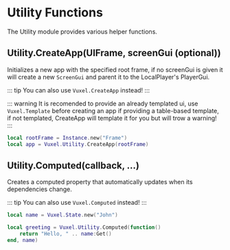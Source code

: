 # Utility Functions

The Utility module provides various helper functions.

## Utility.CreateApp(UIFrame, screenGui (optional))

Initializes a new app with the specified root frame, if no screenGui is given it will create a new `ScreenGui` and parent it to the LocalPlayer's PlayerGui.

::: tip
You can also use `Vuxel.CreateApp` instead!
:::

::: warning
It is recomended to provide an already templated ui, use `Vuxel.Template` before creating an app if providing a table-based template, if not templated, CreateApp will template it for you but will trow a warning!
:::

```lua
local rootFrame = Instance.new("Frame")
local app = Vuxel.Utility.CreateApp(rootFrame)
```

## Utility.Computed(callback, ...)

Creates a computed property that automatically updates when its dependencies change.

::: tip
You can also use `Vuxel.Computed` instead!
:::

```lua
local name = Vuxel.State.new("John")

local greeting = Vuxel.Utility.Computed(function()
    return "Hello, " .. name:Get()
end, name)
```